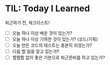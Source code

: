 # TIL: Today I Learned

퇴근하기 전, 체크리스트!

- [ ] 오늘 하나 이상 배운 것이 있는가?
- [ ] 오늘 하나 이상 기여한 것이 있는가? (코드/기획)
- [ ] 오늘 만든 코드의 테스트는 충분히 되었는가?
- [ ] 다음 할 일을 알고 있는가?
- [ ] 찜찜함 없이 좋은 기분으로 퇴근준비를 하고 있는가?
